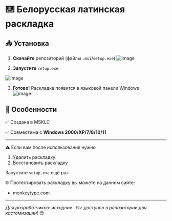 # ⌨️ Белорусская латинская раскладка

## 📥 Установка  
1. **Скачайте** репозиторий (файлы `.msi`/`setup.exe`)
![image](https://github.com/user-attachments/assets/92de7bed-8984-496f-98d7-d400d96d3a8e)

3. **Запустите** `setup.exe`

![image](https://github.com/user-attachments/assets/ecd4dbc3-73b3-4fb0-a4d8-f91d0fa22771) 

3. **Готово!** Раскладка появится в языковой панели Windows  
![image](https://github.com/user-attachments/assets/48478fbe-a579-46c0-9baa-873860df9eb1)

## 💎 Особенности  
✅ Создана в MSKLC

✅ Совместима с **Windows 2000/XP/7/8/10/11**

---

 ⚠️ Если вам после использования нужно
1. Удалить раскладку
2. Восстановить раскладку
   
 Запустите `setup.exe` ещё раз

🌐 Протестировать раскладку вы можете на данном сайте:
- monkeytype.com

---

*Для разработчиков: исходник `.klc` доступен в репозитории для кастомизации!* 😊  
